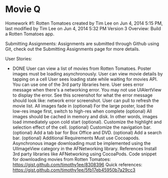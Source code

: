 Movie Q
==========

Homework #1: Rotten Tomatoes
created by Tim Lee on Jun 4, 2014 5:15 PM, last modified by Tim Lee on Jun 4, 2014 5:32 PM Version 3
Overview: Build a Rotten Tomatoes app.

Submitting Assignments: Assignments are submitted through Github using Git, check out the Submitting Assignments page for more details.

User Stories:

- DONE User can view a list of movies from Rotten Tomatoes.  Poster images must be loading asynchronously.
User can view movie details by tapping on a cell
User sees loading state while waiting for movies API.  You can use one of the 3rd party libraries here.
User sees error message when there's a networking error.  You may not use UIAlertView to display the error.  See this screenshot for what the error message should look like: network error screenshot.
User can pull to refresh the movie list.
All images fade in (optional)
For the large poster, load the low-res image first, switch to high-res when complete (optional)
All images should be cached in memory and disk. In other words, images load immediately upon cold start (optional).
Customize the highlight and selection effect of the cell. (optional)
Customize the navigation bar. (optional)
Add a tab bar for Box Office and DVD. (optional)
Add a search bar. (optional)
Additional Requirements
Must use Cocoapods.
Asynchronous image downloading must be implemented using the UIImageView category in the AFNetworking library.
References
Install 3rd party libraries like AFNetworking using CocoaPods.
Code snippet for downloading movies from Rotten Tomatoes: https://gist.github.com/timothy1ee/8308396
Quick references: https://gist.github.com/timothy1ee/5fb17eb45950b7a29cc3


